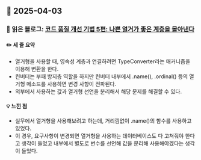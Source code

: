 ## 📅 2025-04-03
### 📖 읽은 블로그: [코드 품질 개선 기법 5편: 나쁜 열거가 좋은 계층을 몰아낸다](https://techblog.lycorp.co.jp/ko/techniques-for-improving-code-quality-5)
#### ✏️ 세 줄 요약
- 열거형을 사용할 때, 영속성 계층과 연결하려면 TypeConverter라는 매커니즘을 이용해 변환을 한다. 
- 컨버터는 부패 방지층 역할을 하지만 컨버터 내부에서 .name(), .ordinal() 등의 열거형 메소드를 사용하면 변경 사항이 전파된다.
- 외부에서 사용하는 값과 열거형 선언을 분리해서 해당 문제를 해결할 수 있다.
#### 💡 느낀 점
- 실무에서 열거형을 사용해보려고 하는데, 거리낌없이 .name()의 함수를 사용하고 있었다.
- 이 경우, 요구사항이 변경되면 열거형을 사용하는 데이터베이스도 다 고쳐줘야 한다고 생각이 들었고 내부에서 별도로 변수를 선언해 값을 분리해 사용해야겠다는 생각이 들었다.
